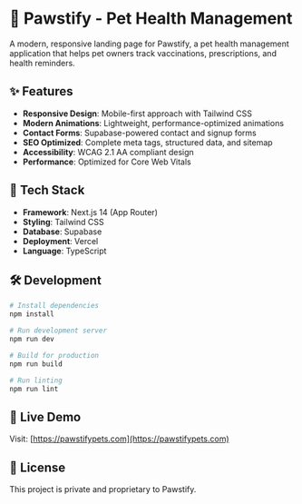 # 🐾 Pawstify - Pet Health Management

A modern, responsive landing page for Pawstify, a pet health management application that helps pet owners track vaccinations, prescriptions, and health reminders.

## ✨ Features

- **Responsive Design**: Mobile-first approach with Tailwind CSS
- **Modern Animations**: Lightweight, performance-optimized animations
- **Contact Forms**: Supabase-powered contact and signup forms
- **SEO Optimized**: Complete meta tags, structured data, and sitemap
- **Accessibility**: WCAG 2.1 AA compliant design
- **Performance**: Optimized for Core Web Vitals

## 🚀 Tech Stack

- **Framework**: Next.js 14 (App Router)
- **Styling**: Tailwind CSS
- **Database**: Supabase
- **Deployment**: Vercel
- **Language**: TypeScript

## 🛠 Development

```bash
# Install dependencies
npm install

# Run development server
npm run dev

# Build for production
npm run build

# Run linting
npm run lint
```

## 📱 Live Demo

Visit: [https://pawstifypets.com](https://pawstifypets.com)

## 📄 License

This project is private and proprietary to Pawstify.